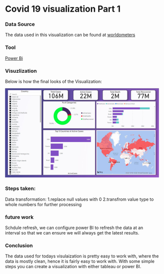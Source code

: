 # Covid 19 visualization Part 1

### Data Source 
The data used in this visualization can be found at [worldometers](https://www.worldometers.info/coronavirus)

### Tool
[Power Bi](https://powerbi.microsoft.com/en-us/)

### Visuzlization
Below is how the final looks of the Visualization:

![Figure1](https://github.com/MingSheng92/VisualizationChallenge/blob/main/image/Covid19_dashboard.JPG)

### Steps taken: 
Data transformation: 
1.replace null values with 0
2.transfrom value type to whole numbers for further processing

### future work
Schdule refresh, we can configure power BI to refresh the data at an interval so that we can ensure we will always get the latest results.

### Conclusion 
The data used for todays visulaization is pretty easy to work with, where the data is mostly clean, hence it is fairly easy to work with. With some simple steps you can create a visualization with either tableau or power BI.
